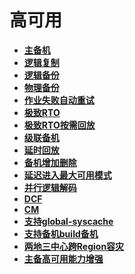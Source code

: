 # 高可用

-   **[主备机](主备机.md)**  
-   **[逻辑复制](逻辑复制.md)**  
-   **[逻辑备份](逻辑备份.md)**  
-   **[物理备份](物理备份.md)**  
-   **[作业失败自动重试](作业失败自动重试.md)**  
-   **[极致RTO](极致RTO.md)**  
-   **[极致RTO按需回放](极致RTO按需回放.md)**  
-   **[级联备机](级联备机.md)**  
-   **[延时回放](延时回放.md)**  
-   **[备机增加删除](备机增加删除.md)**  
-   **[延迟进入最大可用模式](延迟进入最大可用模式.md)**
-   **[并行逻辑解码](并行逻辑解码.md)**  
-   **[DCF](DCF.md)**  
-   **[CM](CM.md)**  
-   **[支持global-syscache](支持global-syscache.md)** 
-   **[支持备机build备机](支持备机build备机.md)**  
-   **[两地三中心跨Region容灾](两地三中心跨Region容灾.md)**  
-   **[主备高可用能力增强](主备高可用能力增强.md)**  
